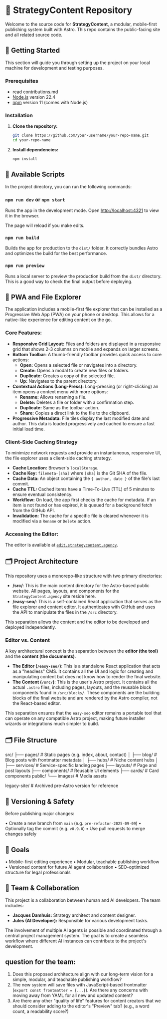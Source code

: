 # 🧠 StrategyContent Repository

Welcome to the source code for **StrategyContent**, a modular, mobile-first publishing system built with Astro. This repo contains the public-facing site and all related source code.

## 🚀 Getting Started

This section will guide you through setting up the project on your local machine for development and testing purposes.

### Prerequisites
- read contributions.md
- [Node.js](https://nodejs.org/) version 22.4
- [npm](https://www.npmjs.com/) version 11 (comes with Node.js)

### Installation

1.  **Clone the repository:**
    ```bash
    git clone https://github.com/your-username/your-repo-name.git
    cd your-repo-name
    ```

2.  **Install dependencies:**
    ```bash
    npm install
    ```

## 📜 Available Scripts

In the project directory, you can run the following commands:

### `npm run dev` or `npm start`

Runs the app in the development mode.
Open [http://localhost:4321](http://localhost:4321) to view it in the browser.

The page will reload if you make edits.

### `npm run build`

Builds the app for production to the `dist/` folder.
It correctly bundles Astro and optimizes the build for the best performance.

### `npm run preview`

Runs a local server to preview the production build from the `dist/` directory. This is a good way to check the final output before deploying.

## 📱 PWA and File Explorer

The application includes a mobile-first file explorer that can be installed as a Progressive Web App (PWA) on your phone or desktop. This allows for a native-like experience for editing content on the go.

### Core Features:
*   **Responsive Grid Layout:** Files and folders are displayed in a responsive grid that shows 2-3 columns on mobile and expands on larger screens.
*   **Bottom Toolbar:** A thumb-friendly toolbar provides quick access to core actions:
    *   **Open:** Opens a selected file or navigates into a directory.
    *   **Create:** Opens a modal to create new files or folders.
    *   **Duplicate:** Creates a copy of the selected file.
    *   **Up:** Navigates to the parent directory.
*   **Contextual Actions (Long-Press):** Long-pressing (or right-clicking) an item opens a context menu with more options:
    *   **Rename:** Allows renaming a file.
    *   **Delete:** Deletes a file or folder with a confirmation step.
    *   **Duplicate:** Same as the toolbar action.
    *   **Share:** Copies a direct link to the file to the clipboard.
*   **Progressive Metadata:** File tiles display the last modified date and author. This data is loaded progressively and cached to ensure a fast initial load time.

### Client-Side Caching Strategy

To minimize network requests and provide an instantaneous, responsive UI, the file explorer uses a client-side caching strategy.

*   **Cache Location:** Browser's `localStorage`.
*   **Cache Key:** `filemeta-[sha]` where `[sha]` is the Git SHA of the file.
*   **Cache Data:** An object containing the `{ author, date }` of the file's last commit.
*   **Cache TTL:** Cached items have a Time-To-Live (TTL) of 5 minutes to ensure eventual consistency.
*   **Workflow:** On load, the app first checks the cache for metadata. If an item is not found or has expired, it is queued for a background fetch from the GitHub API.
*   **Invalidation:** The cache for a specific file is cleared whenever it is modified via a `Rename` or `Delete` action.

### Accessing the Editor:
The editor is available at [`edit.strategycontent.agency`](https://edit.strategycontent.agency).


## 🗂️ Project Architecture

This repository uses a monorepo-like structure with two primary directories:

-   **/src/**: This is the main content directory for the Astro-based public website. All pages, layouts, and components for the `StrategyContent.agency` site reside here.
-   **/easy-seo/**: This is a self-contained React application that serves as the file explorer and content editor. It authenticates with GitHub and uses the API to manipulate the files in the `/src` directory.

This separation allows the content and the editor to be developed and deployed independently.

### Editor vs. Content

A key architectural concept is the separation between the **editor (the tool)** and the **content (the documents)**.

-   **The Editor (`/easy-seo/`)**: This is a standalone React application that acts as a "headless" CMS. It contains all the UI and logic for creating and manipulating content but does not know how to render the final website.
-   **The Content (`/src/`)**: This is the user's Astro project. It contains all the actual `.astro` files, including pages, layouts, and the reusable block components found in `/src/blocks/`. These components are the building blocks of the final website and are rendered by the Astro compiler, not the React-based editor.

This separation ensures that the `easy-seo` editor remains a portable tool that can operate on any compatible Astro project, making future installer wizards or integrations much simpler to build.

## 🗂️ File Structure


src/
├── pages/         # Static pages (e.g. index, about, contact)
│   ├── blog/      # Blog posts with frontmatter metadata
│   ├── hubs/      # Niche content hubs
│   ├── services/  # Service-specific landing pages
├── layouts/       # Page and post layouts
├── components/    # Reusable UI elements
├── cards/         # Card components
public/
└── images/        # Media assets

legacy-site/       # Archived pre-Astro version for reference

## 🧪 Versioning & Safety

Before publishing major changes:

• Create a new branch from `main` (e.g. `pre-refactor-2025-09-09`)
• Optionally tag the commit (e.g. `v0.9.0`)
• Use pull requests to merge changes safely


## 🧩 Goals

• Mobile-first editing experience
• Modular, teachable publishing workflow
• Versioned content for future AI agent collaboration
• SEO-optimized structure for legal professionals


## 👥 Team & Collaboration

This project is a collaboration between human and AI developers. The team includes:

*   **Jacques Damhuis:** Strategy architect and content designer.
*   **Jules (AI Developer):** Responsible for various development tasks.

The involvement of multiple AI agents is possible and coordinated through a central project management system. The goal is to create a seamless workflow where different AI instances can contribute to the project's development.

## question for the team:
1.  Does this proposed architecture align with our long-term vision for a simple, modular, and teachable publishing workflow?
2.  The new system will save files with JavaScript-based frontmatter (`export const frontmatter = {...}`). Are there any concerns with moving away from YAML for all new and updated content?
3.  Are there any other "quality of life" features for content creators that we should consider adding to the editor's "Preview" tab? (e.g., a word count, a readability score?)
